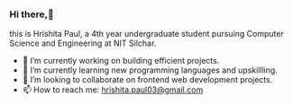 ### Hi there,👋
this is Hrishita Paul, a 4th year undergraduate student pursuing Computer Science and Engineering at NIT Silchar.

- 🔭 I’m currently working on building efficient projects.
- 🌱 I’m currently learning new programming languages and upskillling.
- 👯 I’m looking to collaborate on frontend web development projects.
- 📫 How to reach me: hrishita.paul03@gmail.com

